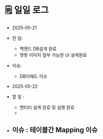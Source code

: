 # 🗒️ 일일 로그

- 2025-05-21
-  한 일:
	- 백엔드 DB설계 완료
	- 챗봇 이미지 첨부 가능한 Ui 설계완료
- 이슈:
	- DB이해도 이슈

 - 2025-05-22
 - 할 일 :
	 - 엔티티 설계 완료 및 실행 완료
	 - 
- 이슈 : 테이블간 Mapping 이슈
	- 